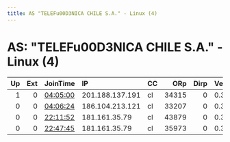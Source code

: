 ```yaml
---
title: AS "TELEFu00D3NICA CHILE S.A." - Linux (4)
---
```


# AS: "TELEFu00D3NICA CHILE S.A." - Linux (4)

|   Up |   Ext | JoinTime                                                                                            | IP              | CC   |   ORp |   Dirp | Version   | Contact   | Nickname      |   eFamMembers |
|-----:|------:|:----------------------------------------------------------------------------------------------------|:----------------|:-----|------:|-------:|:----------|:----------|:--------------|--------------:|
|    1 |     0 | [04:05:00](https://metrics.torproject.org/rs.html#details/21B2240A8FFF2DDF8A589100DB1924B457D17C3B) | 201.188.137.191 | cl   | 34315 |      0 | 0.3.3.10  | None      | UbuntuCore246 |             1 |
|    0 |     0 | [04:06:24](https://metrics.torproject.org/rs.html#details/88E54444CDE10C618CF59341C8F23862A12B411D) | 186.104.213.121 | cl   | 33207 |      0 | 0.3.3.10  | None      | UbuntuCore246 |             1 |
|    0 |     0 | [22:11:52](https://metrics.torproject.org/rs.html#details/0091A8A631E9CD87DA15F14F313FB1615901CF36) | 181.161.35.79   | cl   | 43879 |      0 | 0.3.3.10  | None      | UbuntuCore246 |             1 |
|    0 |     0 | [22:47:45](https://metrics.torproject.org/rs.html#details/43F67FB43E003FEB6640482CBE9CFA8962D2CDBD) | 181.161.35.79   | cl   | 35973 |      0 | 0.3.3.10  | None      | UbuntuCore246 |             1 |
